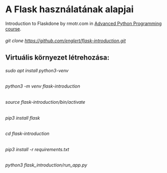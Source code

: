 # **A Flask használatának alapjai**
Introduction to Flaskdone by rmotr.com in  [Advanced Python Programming course](https://rmotr.com/advanced-python-programming).


###### git clone https://github.com/englert/flask-introduction.git
## Virtuális környezet létrehozása:
###### sudo apt install python3-venv
###### python3 -m venv flask-introduction
###### source flask-introduction/bin/activate
###### pip3 install flask
###### cd flask-introduction
###### pip3 install -r requirements.txt
###### python3 flask_introduction/run_app.py

